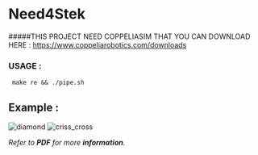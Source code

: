 # Need4Stek
#####THIS PROJECT NEED COPPELIASIM THAT YOU CAN DOWNLOAD HERE :
     https://www.coppeliarobotics.com/downloads
### USAGE :
     make re && ./pipe.sh
## Example :
![diamond](https://user-images.githubusercontent.com/65111947/82325880-3c323680-99dc-11ea-8039-fd3267d78051.gif)
![criss_cross](https://user-images.githubusercontent.com/65111947/82326453-23765080-99dd-11ea-8635-1a0cc2cd9195.gif)

*Refer to **PDF** for more **information**.*
